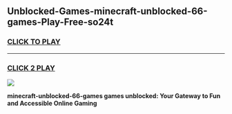 
## Unblocked-Games-minecraft-unblocked-66-games-Play-Free-so24t
<h3>
<a href="https://premium76.site?title=minecraft-unblocked-66-games&ref=17A">CLICK TO PLAY</a></h3>
<hr>

<h3>
<a href="https://premium76.site?title=minecraft-unblocked-66-games&ref=17A">CLICK 2 PLAY</a>
  
</h3>

<a href="https://premium76.site?title=minecraft-unblocked-66-games&ref=17A"><img src="https://clearcache.store/games.png"></a>


**minecraft-unblocked-66-games games unblocked: Your Gateway to Fun and Accessible Online Gaming**
